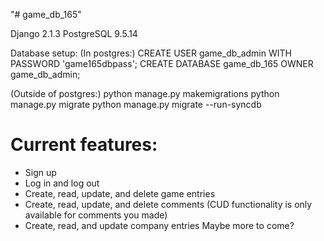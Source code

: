"# game_db_165" 

Django 2.1.3
PostgreSQL 9.5.14

Database setup:
(In postgres:)
CREATE USER game_db_admin WITH PASSWORD 'game165dbpass';
CREATE DATABASE game_db_165 OWNER game_db_admin;

(Outside of postgres:)
python manage.py makemigrations
python manage.py migrate
python manage.py migrate --run-syncdb

# Current features:
- Sign up
- Log in and log out
- Create, read, update, and delete game entries
- Create, read, update, and delete comments (CUD functionality is only available for comments you made)
- Create, read, and update company entries
Maybe more to come?